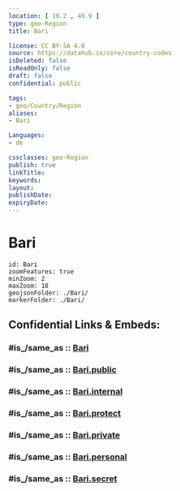 ```yaml
---
location: [ 10.2 , 49.9 ] 
type: geo-Region
title: Bari

license: CC BY-SA 4.0
source: https://datahub.io/core/country-codes
isDeleted: false
isReadOnly: false
draft: false
confidential: public

tags:
- geo/Country/Region
aliases:
- Bari

Languages:
- de

cssclasses: geo-Region
publish: true
linkTitle: 
keywords: 
layout: 
publishDate: 
expiryDate: 
---
```


# Bari

```leaflet
id: Bari
zoomFeatures: true 
minZoom: 2 
maxZoom: 18
geojsonFolder: ./Bari/
markerFolder: ./Bari/
```


## Confidential Links & Embeds: 

### #is_/same_as :: [Bari](/_Standards/Earth/Continent/Africa/Africa~East/Somalia/Regions~Somalia/Bari.md) 

### #is_/same_as :: [Bari.public](/_public/Earth/Continent/Africa/Africa~East/Somalia/Regions~Somalia/Bari.public.md) 

### #is_/same_as :: [Bari.internal](/_internal/Earth/Continent/Africa/Africa~East/Somalia/Regions~Somalia/Bari.internal.md) 

### #is_/same_as :: [Bari.protect](/_protect/Earth/Continent/Africa/Africa~East/Somalia/Regions~Somalia/Bari.protect.md) 

### #is_/same_as :: [Bari.private](/_private/Earth/Continent/Africa/Africa~East/Somalia/Regions~Somalia/Bari.private.md) 

### #is_/same_as :: [Bari.personal](/_personal/Earth/Continent/Africa/Africa~East/Somalia/Regions~Somalia/Bari.personal.md) 

### #is_/same_as :: [Bari.secret](/_secret/Earth/Continent/Africa/Africa~East/Somalia/Regions~Somalia/Bari.secret.md)

